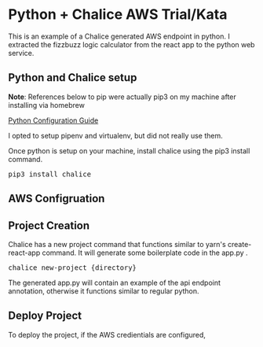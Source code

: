 # Python + Chalice AWS Trial/Kata
This is an example of a Chalice generated AWS endpoint in python. I extracted the fizzbuzz logic calculator from the react app to the python web service. 

## Python and Chalice setup
**Note**: References below to pip were actually pip3 on my machine after installing via homebrew

<a href='https://docs.python-guide.org/starting/install3/osx/#install3-osx'>Python Configuration Guide</a>

I opted to setup pipenv and virtualenv, but did not really use them. 

Once python is setup on your machine, install chalice using the pip3 install command.

<pre>pip3 install chalice</pre>

## AWS Configruation

## Project Creation
Chalice has a new project command that functions similar to yarn's create-react-app command. It will generate some boilerplate code in the app.py
. 

<pre>chalice new-project {directory}</pre>

The generated app.py will contain an example of the api endpoint annotation, otherwise it functions similar to regular python.

## Deploy Project

To deploy the project, if the AWS credientials are configured, 
